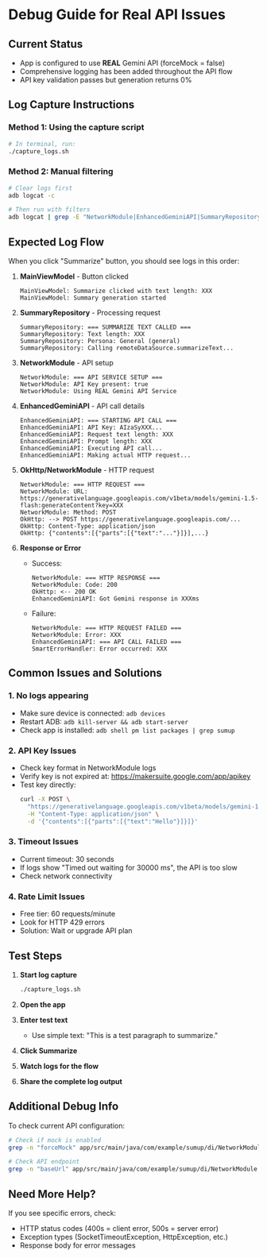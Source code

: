 # Debug Guide for Real API Issues

## Current Status
- App is configured to use **REAL** Gemini API (forceMock = false)
- Comprehensive logging has been added throughout the API flow
- API key validation passes but generation returns 0%

## Log Capture Instructions

### Method 1: Using the capture script
```bash
# In terminal, run:
./capture_logs.sh
```

### Method 2: Manual filtering
```bash
# Clear logs first
adb logcat -c

# Then run with filters
adb logcat | grep -E "NetworkModule|EnhancedGeminiAPI|SummaryRepository|MainViewModel|OkHttp|SmartErrorHandler"
```

## Expected Log Flow

When you click "Summarize" button, you should see logs in this order:

1. **MainViewModel** - Button clicked
   ```
   MainViewModel: Summarize clicked with text length: XXX
   MainViewModel: Summary generation started
   ```

2. **SummaryRepository** - Processing request
   ```
   SummaryRepository: === SUMMARIZE TEXT CALLED ===
   SummaryRepository: Text length: XXX
   SummaryRepository: Persona: General (general)
   SummaryRepository: Calling remoteDataSource.summarizeText...
   ```

3. **NetworkModule** - API setup
   ```
   NetworkModule: === API SERVICE SETUP ===
   NetworkModule: API Key present: true
   NetworkModule: Using REAL Gemini API Service
   ```

4. **EnhancedGeminiAPI** - API call details
   ```
   EnhancedGeminiAPI: === STARTING API CALL ===
   EnhancedGeminiAPI: API Key: AIzaSyXXX...
   EnhancedGeminiAPI: Request text length: XXX
   EnhancedGeminiAPI: Prompt length: XXX
   EnhancedGeminiAPI: Executing API call...
   EnhancedGeminiAPI: Making actual HTTP request...
   ```

5. **OkHttp/NetworkModule** - HTTP request
   ```
   NetworkModule: === HTTP REQUEST ===
   NetworkModule: URL: https://generativelanguage.googleapis.com/v1beta/models/gemini-1.5-flash:generateContent?key=XXX
   NetworkModule: Method: POST
   OkHttp: --> POST https://generativelanguage.googleapis.com/...
   OkHttp: Content-Type: application/json
   OkHttp: {"contents":[{"parts":[{"text":"..."}]}],...}
   ```

6. **Response or Error**
   - Success:
     ```
     NetworkModule: === HTTP RESPONSE ===
     NetworkModule: Code: 200
     OkHttp: <-- 200 OK
     EnhancedGeminiAPI: Got Gemini response in XXXms
     ```
   - Failure:
     ```
     NetworkModule: === HTTP REQUEST FAILED ===
     NetworkModule: Error: XXX
     EnhancedGeminiAPI: === API CALL FAILED ===
     SmartErrorHandler: Error occurred: XXX
     ```

## Common Issues and Solutions

### 1. No logs appearing
- Make sure device is connected: `adb devices`
- Restart ADB: `adb kill-server && adb start-server`
- Check app is installed: `adb shell pm list packages | grep sumup`

### 2. API Key Issues
- Check key format in NetworkModule logs
- Verify key is not expired at: https://makersuite.google.com/app/apikey
- Test key directly:
  ```bash
  curl -X POST \
    "https://generativelanguage.googleapis.com/v1beta/models/gemini-1.5-flash:generateContent?key=YOUR_KEY" \
    -H "Content-Type: application/json" \
    -d '{"contents":[{"parts":[{"text":"Hello"}]}]}'
  ```

### 3. Timeout Issues
- Current timeout: 30 seconds
- If logs show "Timed out waiting for 30000 ms", the API is too slow
- Check network connectivity

### 4. Rate Limit Issues
- Free tier: 60 requests/minute
- Look for HTTP 429 errors
- Solution: Wait or upgrade API plan

## Test Steps

1. **Start log capture**
   ```bash
   ./capture_logs.sh
   ```

2. **Open the app**

3. **Enter test text**
   - Use simple text: "This is a test paragraph to summarize."

4. **Click Summarize**

5. **Watch logs for the flow**

6. **Share the complete log output**

## Additional Debug Info

To check current API configuration:
```bash
# Check if mock is enabled
grep -n "forceMock" app/src/main/java/com/example/sumup/di/NetworkModule.kt

# Check API endpoint
grep -n "baseUrl" app/src/main/java/com/example/sumup/di/NetworkModule.kt
```

## Need More Help?

If you see specific errors, check:
- HTTP status codes (400s = client error, 500s = server error)
- Exception types (SocketTimeoutException, HttpException, etc.)
- Response body for error messages
